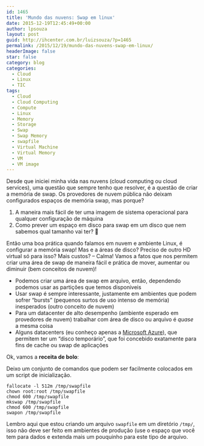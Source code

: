 ```yaml
---
id: 1465
title: 'Mundo das nuvens: Swap em linux'
date: 2015-12-19T12:45:49+00:00
author: lpsouza
layout: post
guid: http://ihcenter.com.br/luizsouza/?p=1465
permalink: /2015/12/19/mundo-das-nuvens-swap-em-linux/
headerImage: false
star: false
category: blog
categories:
  - Cloud
  - Linux
  - TIC
tags:
  - Cloud
  - Cloud Computing
  - Compute
  - Linux
  - Memory
  - Storage
  - Swap
  - Swap Memory
  - swapfile
  - Virtual Machine
  - Virtual Memory
  - VM
  - VM image
---
```

Desde que iniciei minha vida nas nuvens (cloud computing ou cloud services), uma questão que sempre tenho que resolver, é a questão de criar a memória de swap. Os provedores de nuvem pública não deixam configurados espaços de memória swap, mas porque?

  1. A maneira mais fácil de ter uma imagem de sistema operacional para qualquer configuração de máquina
  2. Como prever um espaço em disco para swap em um disco que nem sabemos qual tamanho vai ter? 🙂

Então uma boa prática quando falamos em nuvem e ambiente Linux, é configurar a memória swap! Mas e a áreas de disco? Preciso de outro HD virtual só para isso? Mais custos? &#8211; Calma! Vamos a fatos que nos permitem criar uma área de swap de maneira fácil e prática de mover, aumentar ou diminuir (bem conceitos de nuvem)!

  * Podemos criar uma área de swap em arquivo, então, dependendo podemos usar as partições que temos disponiveis
  * Usar swap é sempre interessante, justamente em ambientes que podem sofrer &#8220;bursts&#8221; (pequenos surtos de uso intenso de memória) inesperados (outro conceito de nuvem)
  * Para um datacenter de alto desempenho (ambiente esperado em provedores de nuvem) trabalhar com área de disco ou arquivo é _quase_ a mesma coisa
  * Alguns datacenters (eu conheço apenas a [Microsoft Azure](https://azure.microsoft.com)), que permitem ter um &#8220;disco temporário&#8221;, que foi concebido exatamente para fins de cache ou swap de aplicações

Ok, vamos a **receita de bolo**:

Deixo um conjunto de comandos que podem ser facilmente colocados em um script de inicialização.

<pre><code class="sh">fallocate -l 512m /tmp/swapfile
chown root:root /tmp/swapfile
chmod 600 /tmp/swapfile
mkswap /tmp/swapfile
chmod 600 /tmp/swapfile
swapon /tmp/swapfile
</code></pre>

Lembro aqui que estou criando um arquivo `swapfile` em um diretório `/tmp/`, isso não deve ser feito em ambientes de produção (use o espaço que você tem para dados e extenda mais um pouquinho para este tipo de arquivo.